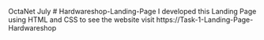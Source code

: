 OctaNet July # Hardwareshop-Landing-Page
I  developed this  Landing Page using HTML and CSS to see the website visit https://Task-1-Landing-Page-Hardwareshop
